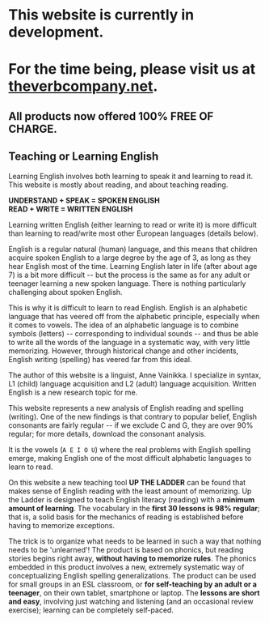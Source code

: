 # This website is currently in development.
# For the time being, please visit us at [theverbcompany.net](http://theverbcompany.net).

## All products now offered 100% FREE OF CHARGE.

## Teaching or Learning English
Learning English involves both learning to speak it and learning to read it.  This website is mostly about reading, and about teaching reading.

**UNDERSTAND + SPEAK = SPOKEN ENGLISH  
READ + WRITE = WRITTEN ENGLISH**

Learning written English (either learning to read or write it) is more difficult than learning to read/write most other European languages (details below).

English is a regular natural (human) language, and this means that children acquire spoken English to a large degree by the age of 3, as long as they hear English most of the time. Learning English later in life (after about age 7) is a bit more difficult -- but the process is the same as for any adult or teenager learning a new spoken language. There is nothing particularly challenging about spoken English.  

This is why it is difficult to learn to read English. English is an alphabetic language that has veered off from the alphabetic principle, especially when it comes to vowels. The idea of an alphabetic language is to combine symbols (letters) -- corresponding to individual sounds -- and thus be able to write all the words of the language in a systematic way, with very little memorizing.  However, through historical change and other incidents, English writing (spelling) has veered far from this ideal.  

The author of this website is a linguist, Anne Vainikka. I specialize in syntax, L1 (child) language acquisition and L2 (adult) language acquisition.  Written English is a new research topic for me.

This website represents a new analysis of English reading and spelling (writing). One of the new findings is that contrary to popular belief, English consonants are fairly regular -- if we exclude C and G, they are over 90% regular; for more details, download the consonant analysis.  

It is the vowels (`A E I O U`) where the real problems with English spelling emerge, making English one of the most difficult alphabetic languages to learn to read.

On this website a new teaching tool **UP THE LADDER** can be found that makes sense of English reading with the least amount of memorizing. Up the Ladder is designed to teach English literacy (reading) with a **minimum amount of learning**. The vocabulary in the **first 30 lessons is 98% regular**; that is, a solid basis for the mechanics of reading is established before having to memorize exceptions.

The trick is to organize what needs to be learned in such a way that nothing needs to be 'unlearned'! The product is based on phonics, but reading stories begins right away, **without having to memorize rules**. The phonics embedded in this product involves a new, extremely systematic way of conceptualizing English spelling generalizations. The product can be used for small groups in an ESL classroom, or **for self-teaching by an adult or a teenager**, on their own tablet, smartphone or laptop.  The **lessons are short and easy**, involving just watching and listening (and an occasional review exercise); learning can be completely self-paced.
